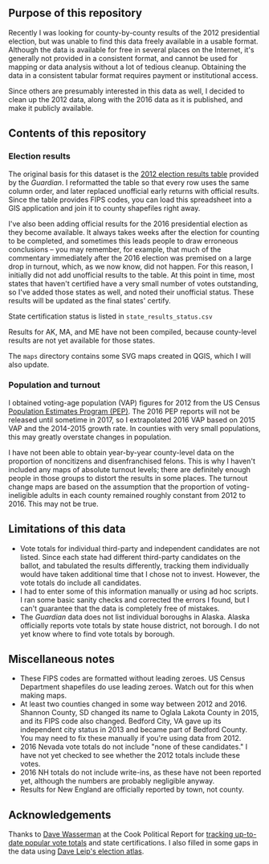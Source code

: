 ## Purpose of this repository

Recently I was looking for county-by-county results of the 2012 presidential
election, but was unable to find this data freely available in a usable format.
Although the data is available for free in several places on the Internet, it's
generally not provided in a consistent format, and cannot be used for mapping
or data analysis without a lot of tedious cleanup. Obtaining the data in a
consistent tabular format requires payment or institutional access.

Since others are presumably interested in this data as well, I decided to clean
up the 2012 data, along with the 2016 data as it is published, and make it
publicly available.

## Contents of this repository

### Election results

The original basis for this dataset is the [2012 election results table](https://www.theguardian.com/news/datablog/2012/nov/07/us-2012-election-county-results-download) provided by the *Guardian*. I reformatted the table so that every row uses the same
column order, and later replaced unofficial early returns with official results.
Since the table provides FIPS codes, you can load this spreadsheet into a GIS
application and join it to county shapefiles right away.

I've also been adding official results for the 2016 presidential election as
they become available. It always takes weeks after the election for counting to
be completed, and sometimes this leads people to draw erroneous conclusions –
you may remember, for example, that much of the commentary immediately after the
2016 election was premised on a large drop in turnout, which, as we now know,
did not happen. For this reason, I initially did not add unofficial results to
the table. At this point in time, most states that haven't certified have a very
small number of votes outstanding, so I've added those states as well, and noted
their unofficial status. These results will be updated as the final states'
certify.

State certification status is listed in `state_results_status.csv`

Results for AK, MA, and ME have not been compiled, because county-level results
are not yet available for those states.

The `maps` directory contains some SVG maps created in QGIS, which I will also
update.

### Population and turnout

I obtained voting-age population (VAP) figures for 2012 from the US Census
[Population Estimates Program (PEP)](https://www.census.gov/popest/index.html).
The 2016 PEP reports will not be released until sometime in 2017, so I
extrapolated 2016 VAP based on 2015 VAP and the 2014-2015 growth rate. In
counties with very small populations, this may greatly overstate changes in
population.

I have not been able to obtain year-by-year county-level data on the proportion
of noncitizens and disenfranchised felons. This is why I haven't included any
maps of absolute turnout levels; there are definitely enough people in those
groups to distort the results in some places. The turnout change maps are based
on the assumption that the proportion of voting-ineligible adults in each county
remained roughly constant from 2012 to 2016. This may not be true.

## Limitations of this data

* Vote totals for individual third-party and independent candidates are not
listed. Since each state had different third-party candidates on the ballot,
and tabulated the results differently, tracking them individually would have
taken additional time that I chose not to invest. However, the vote totals do
include all candidates.
* I had to enter some of this information manually or using ad hoc scripts. I
ran some basic sanity checks and corrected the errors I found, but I can't
guarantee that the data is completely free of mistakes.
* The *Guardian* data does not list individual boroughs in Alaska. Alaska
officially reports vote totals by state house district, not borough. I do not
yet know where to find vote totals by borough.

## Miscellaneous notes
* These FIPS codes are formatted without leading zeroes. US Census Department
shapefiles do use leading zeroes. Watch out for this when making maps.
* At least two counties changed in some way between 2012 and 2016. Shannon
County, SD changed its name to Oglala Lakota County in 2015, and its FIPS code
also changed. Bedford City, VA gave up its independent city status in 2013 and
became part of Bedford County. You may need to fix these manually if you're
using data from 2012.
* 2016 Nevada vote totals do not include "none of these candidates." I have not
yet checked to see whether the 2012 totals include these votes.
* 2016 NH totals do not include write-ins, as these have not been reported yet,
although the numbers are probably negligible anyway.
* Results for New England are officially reported by town, not county.

## Acknowledgements

Thanks to [Dave Wasserman](https://twitter.com/Redistrict) at the Cook Political
Report for [tracking up-to-date popular vote totals](https://docs.google.com/spreadsheets/d/133Eb4qQmOxNvtesw2hdVns073R68EZx4SfCnP4IGQf8/htmlview?sle=true) and state certifications. I also filled in some gaps in the
data using [Dave Leip's election atlas](http://uselectionatlas.org/).
